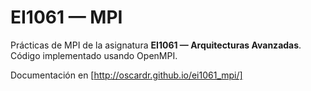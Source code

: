 EI1061 — MPI
===================

Prácticas de MPI de la asignatura **EI1061 — Arquitecturas Avanzadas**. Código implementado usando OpenMPI.

Documentación en [http://oscardr.github.io/ei1061_mpi/]